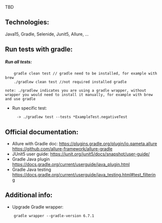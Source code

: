 TBD

## Technologies:
Java15, Gradle, Selenide, Junit5, Allure, ...

## Run tests with gradle:
##### Run all tests:
```
    gradle clean test // gradle need to be installed, for example with brew
    ./gradlew clean test //not required installed gradle
```
``
note: ./gradlew indicates you are using a gradle wrapper, without wrapper you would need to install it manually,
 for example with brew and use gradle
``
* Run specific test:

        -> ./gradlew test --tests *ExampleTest.negativeTest
        
## Official documentation:
* Allure with Gradle doc:
https://plugins.gradle.org/plugin/io.qameta.allure
https://github.com/allure-framework/allure-gradle
* JUnit5 user guide: 
https://junit.org/junit5/docs/snapshot/user-guide/    
* Gradle Java plugin
https://docs.gradle.org/current/userguide/java_plugin.html       
* Gradle Java testing 
https://docs.gradle.org/current/userguide/java_testing.html#test_filtering
## Additional info:

* Upgrade Gradle wrapper:
```
    gradle wrapper --gradle-version 6.7.1
```